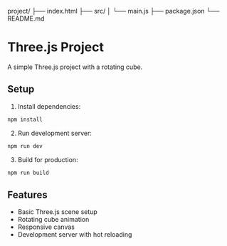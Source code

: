 project/
├── index.html
├── src/
│   └── main.js
├── package.json
└── README.md

# Three.js Project

A simple Three.js project with a rotating cube.

## Setup

1. Install dependencies:
```bash
npm install
```

2. Run development server:
```bash
npm run dev
```

3. Build for production:
```bash
npm run build
```

## Features

- Basic Three.js scene setup
- Rotating cube animation
- Responsive canvas
- Development server with hot reloading
